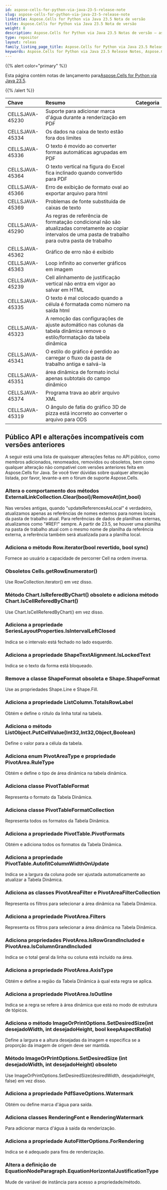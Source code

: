 ```yaml
---
id: aspose-cells-for-python-via-java-23-5-release-note
slug: aspose-cells-for-python-via-java-23-5-release-note
linktitle: Aspose.Cells for Python via Java 23.5 Nota de versão
title: Aspose.Cells for Python via Java 23.5 Nota de versão
weight: 8
description: Aspose.Cells for Python via Java 23.5 Notas de versão – as últimas melhorias, novos recursos e correções
type: repositor
layout: releas
family_listing_page_title: Aspose.Cells for Python via Java 23.5 Release Note
keywords: Aspose.Cells for Python via Java 23.5 Release Notes, Aspose.Cells for Python via Java 23.5 updates and fixe
---
```

{{% alert color="primary" %}}

 Esta página contém notas de lançamento para[Aspose.Cells for Python via Java 23.5](https://releases.aspose.com/cells/python-java/new-releases/aspose.cells-for-python-via-java-23.5/).

{{% /alert %}}

|**Chave**|**Resumo**|**Categoria**|
| :- | :- | :- |
|CELLSJAVA-45230|Suporte para adicionar marca d'água durante a renderização em PDF|
|CELLSJAVA-45334|Os dados na caixa de texto estão fora dos limites|
|CELLSJAVA-45336|O texto é movido ao converter formas automáticas agrupadas em PDF|
|CELLSJAVA-45364|O texto vertical na figura do Excel fica inclinado quando convertido para PDF|
|CELLSJAVA-45366|Erro de exibição de formato oval ao exportar arquivo para html|
|CELLSJAVA-45369| Problemas de fonte substituída de caixas de texto|
|CELLSJAVA-45290|As regras de referência de formatação condicional não são atualizadas corretamente ao copiar intervalos de uma pasta de trabalho para outra pasta de trabalho|
|CELLSJAVA-45362|Gráfico de erro não é exibido|
|CELLSJAVA-45363|Loop infinito ao converter gráficos em imagem|
|CELLSJAVA-45239|Cell alinhamento de justificação vertical não entra em vigor ao salvar em HTML|
|CELLSJAVA-45335|O texto é mal colocado quando a célula é formatada como número na saída html|
|CELLSJAVA-45323| A remoção das configurações de ajuste automático nas colunas da tabela dinâmica remove o estilo/formatação da tabela dinâmica|
|CELLSJAVA-45341|O estilo do gráfico é perdido ao carregar o fluxo da pasta de trabalho antiga e salvá-la|
|CELLSJAVA-45351|área dinâmica de formato inclui apenas subtotais do campo dinâmico|
|CELLSJAVA-45374|Programa trava ao abrir arquivo XML|
|CELLSJAVA-45319|O ângulo de fatia do gráfico 3D de pizza está incorreto ao converter o arquivo para ODS|

##  **Público API e alterações incompatíveis com versões anteriores**

A seguir está uma lista de quaisquer alterações feitas no API público, como membros adicionados, renomeados, removidos ou obsoletos, bem como qualquer alteração não compatível com versões anteriores feita em Aspose.Cells for Java. Se você tiver dúvidas sobre qualquer alteração listada, por favor, levante-a em o fórum de suporte Aspose.Cells.

###  **Altera o comportamento dos métodos ExternalLinkCollection.Clear(bool)/RemoveAt(int,bool)**

Nas versões antigas, quando "updateReferencesAsLocal" é verdadeiro, atualizamos apenas as referências de nomes externos para nomes locais da pasta de trabalho atual. Para referências de dados de planilhas externas, atualizamos como "#REF!" sempre. A partir de 23.5, se houver uma planilha na pasta de trabalho atual com o mesmo nome de planilha da referência externa, a referência também será atualizada para a planilha local.

###  **Adiciona o método Row.iterator(bool revertido, bool sync)**

Fornece ao usuário a capacidade de percorrer Cell na ordem inversa.

###  **Obsoletos Cells.getRowEnumerator()**

Use RowCollection.iterator() em vez disso.

###  **Método Chart.IsReferedByChart() obsoleto e adiciona método Chart.IsCellReferedByChart()**

Use Chart.IsCellReferedByChart() em vez disso.

###  **Adiciona a propriedade SeriesLayoutProperties.IsIntervalLeftClosed**

Indica se o intervalo está fechado no lado esquerdo.

###  **Adiciona a propriedade ShapeTextAlignment.IsLockedText**

Indica se o texto da forma está bloqueado.

###  **Remove a classe ShapeFormat obsoleta e Shape.ShapeFormat**

Use as propriedades Shape.Line e Shape.Fill.

###  **Adiciona a propriedade ListColumn.TotalsRowLabel**

Obtém e define o rótulo da linha total na tabela.

###  **Adiciona o método ListObject.PutCellValue(Int32,Int32,Object,Boolean)**

Define o valor para a célula da tabela.

###  **Adiciona enum PivotAreaType e propriedade PivotArea.RuleType**

Obtém e define o tipo de área dinâmica na tabela dinâmica.

###  **Adiciona classe PivotTableFormat**

Representa o formato da Tabela Dinâmica.

###  **Adiciona classe PivotTableFormatCollection**

Representa todos os formatos da Tabela Dinâmica.

###  **Adiciona a propriedade PivotTable.PivotFormats**

Obtém e adiciona todos os formatos da Tabela Dinâmica.

###  **Adiciona a propriedade PivotTable.AutofitColumnWidthOnUpdate**

Indica se a largura da coluna pode ser ajustada automaticamente ao atualizar a Tabela Dinâmica.

###  **Adiciona as classes PivotAreaFilter e PivotAreaFilterCollection**

Representa os filtros para selecionar a área dinâmica na Tabela Dinâmica.

###  **Adiciona a propriedade PivotArea.Filters**

Representa os filtros para selecionar a área dinâmica na Tabela Dinâmica.

###  **Adiciona propriedades PivotArea.IsRowGrandIncluded e PivotArea.IsColumnGrandIncluded**

Indica se o total geral da linha ou coluna está incluído na área.

###  **Adiciona a propriedade PivotArea.AxisType**

Obtém e define a região da Tabela Dinâmica à qual esta regra se aplica.

###  **Adiciona a propriedade PivotArea.IsOutline**

Indica se a regra se refere à área dinâmica que está no modo de estrutura de tópicos.

###  **Adiciona o método ImageOrPrintOptions.SetDesiredSize(int desejadoWidth, int desejadoHeight, bool keepAspectRatio)**

Define a largura e a altura desejadas da imagem e especifica se a proporção da imagem de origem deve ser mantida.

###  **Método ImageOrPrintOptions.SetDesiredSize (int desejadoWidth, int desejadoHeight) obsoleto**

Use ImageOrPrintOptions.SetDesiredSize(desiredWidth, desejadoHeight, false) em vez disso.

###  **Adiciona a propriedade PdfSaveOptions.Watermark**

Obtém ou define marca d'água para saída.

###  **Adiciona classes RenderingFont e RenderingWatermark**

Para adicionar marca d'água à saída da renderização.

###  **Adiciona a propriedade AutoFitterOptions.ForRendering**

Indica se é adequado para fins de renderização.
 
###  **Altera a definição de EquationNodeParagraph.EquationHorizontalJustificationType**

Mude de variável de instância para acesso a propriedade/método.

